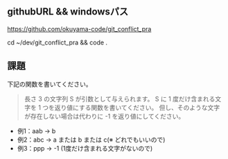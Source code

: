 ## githubURL && windowsパス
https://github.com/okuyama-code/git_conflict_pra

cd ~/dev/git_conflict_pra && code .

## 課題
下記の関数を書いてください。

> 長さ 3 の文字列 S が引数として与えられます。
> S に 1 度だけ含まれる文字を 1 つを返り値にする関数を書いてください。
> 但し、そのような文字が存在しない場合は代わりに -1 を返り値にしてください。


- 例1：aab -> b
- 例2：abc -> a または b または c(※ どれでもいいので)
- 例3：ppp -> -1 (1度だけ含まれる文字がないので)

